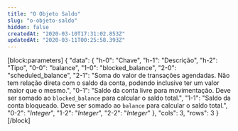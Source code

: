 ```yaml
---
title: "O Objeto Saldo"
slug: "o-objeto-saldo"
hidden: false
createdAt: "2020-03-10T17:31:02.853Z"
updatedAt: "2020-03-11T00:25:58.393Z"
---
```

[block:parameters]
{
  "data": {
    "h-0": "Chave",
    "h-1": "Descrição",
    "h-2": "Tipo",
    "0-0": "balance",
    "1-0": "blocked_balance",
    "2-0": "scheduled_balance",
    "2-1": "Soma do valor de transações agendadas. Não tem relação direta com o saldo da conta, podendo inclusive ter um valor maior que o mesmo.",
    "0-1": "Saldo da conta livre para movimentação. Deve ser somado ao `blocked_balance` para calcular o saldo total.",
    "1-1": "Saldo da conta bloqueado. Deve ser somado ao `balance` para calcular o saldo total.",
    "0-2": "*Integer*",
    "1-2": "*Integer*",
    "2-2": "*Integer*"
  },
  "cols": 3,
  "rows": 3
}
[/block]